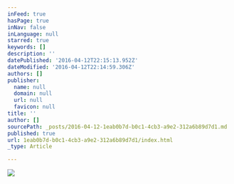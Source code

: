 ```yaml
---
inFeed: true
hasPage: true
inNav: false
inLanguage: null
starred: true
keywords: []
description: ''
datePublished: '2016-04-12T22:15:13.952Z'
dateModified: '2016-04-12T22:14:59.306Z'
authors: []
publisher:
  name: null
  domain: null
  url: null
  favicon: null
title: ''
author: []
sourcePath: _posts/2016-04-12-1eab0b7d-b0c1-4cb3-a9e2-312a6b89d7d1.md
published: true
url: 1eab0b7d-b0c1-4cb3-a9e2-312a6b89d7d1/index.html
_type: Article

---
```

![](https://the-grid-user-content.s3-us-west-2.amazonaws.com/f85a9746-7c6f-41af-8e77-c54315710192.jpg)